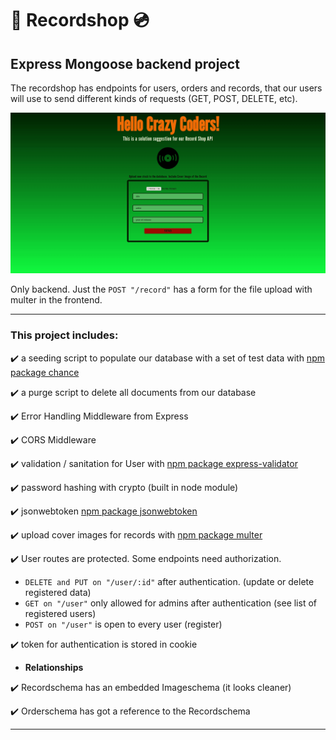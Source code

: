 # :dvd: Recordshop :cd:
## Express Mongoose backend project

The recordshop has endpoints for users, orders and records, that our users will use to send different kinds of requests (GET, POST, DELETE, etc).


![](recordshop.gif)

Only backend. Just the `POST "/record"` has a form for the file upload with multer in the frontend.

---

### This project includes:

:heavy_check_mark: a seeding script to populate our database with a set of test data with [npm package chance](https://www.npmjs.com/package/chance)

:heavy_check_mark: a purge script to delete all documents from our database 

:heavy_check_mark: Error Handling Middleware from Express

:heavy_check_mark: CORS Middleware

:heavy_check_mark: validation / sanitation for User with [npm package express-validator](https://www.npmjs.com/package/express-validator) 

:heavy_check_mark: password hashing with crypto (built in node module)

:heavy_check_mark: jsonwebtoken [npm package jsonwebtoken](https://www.npmjs.com/package/jsonwebtoken)  


:heavy_check_mark: upload cover images for records with [npm package multer](https://www.npmjs.com/package/multer)  

:heavy_check_mark: User routes are protected. Some endpoints need authorization.
- `DELETE and PUT on "/user/:id"` after authentication. (update or delete registered data)
- `GET on "/user"` only allowed for admins after authentication (see list of registered users)
- `POST on "/user"` is open to every user (register)

:heavy_check_mark: token for authentication is stored in cookie

- **Relationships**

:heavy_check_mark: Recordschema has an embedded Imageschema (it looks cleaner)

:heavy_check_mark: Orderschema has got a reference to the Recordschema

---